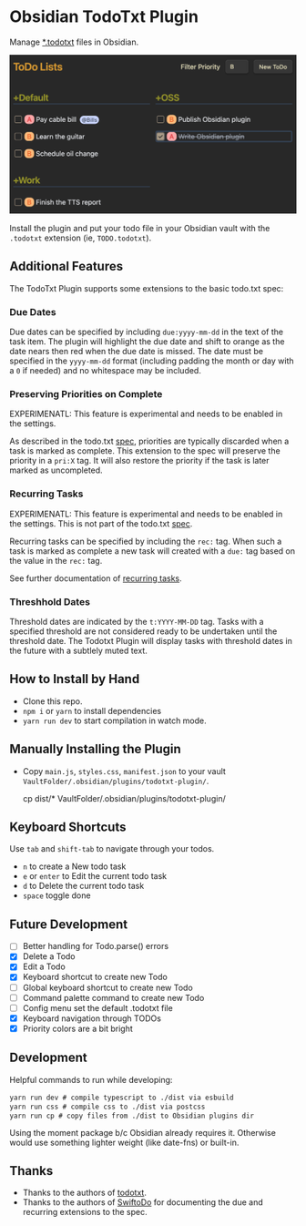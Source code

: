 # Obsidian TodoTxt Plugin

Manage [\*.todotxt](https://github.com/todotxt/todo.txt) files in Obsidian.

![Sample TodoTxt file in Obsidian](docs/screenshot.png)

Install the plugin and put your todo file in your Obsidian vault with the
`.todotxt` extension (ie, `TODO.todotxt`).

## Additional Features

The TodoTxt Plugin supports some extensions to the basic todo.txt spec:

### Due Dates

Due dates can be specified by including `due:yyyy-mm-dd` in the text of the
task item. The plugin will highlight the due date and shift to orange as the
date nears then red when the due date is missed. The date must be specified in
the `yyyy-mm-dd` format (including padding the month or day with a `0` if
needed) and no whitespace may be included.

### Preserving Priorities on Complete

EXPERIMENATL: This feature is experimental and needs to be enabled in the settings.

As described in the todo.txt [spec](https://github.com/todotxt/todo.txt),
priorities are typically discarded when a task is marked as complete. This
extension to the spec will preserve the priority in a `pri:X` tag. It will also
restore the priority if the task is later marked as uncompleted.

### Recurring Tasks

EXPERIMENATL: This feature is experimental and needs to be enabled in the settings.
This is not part of the todo.txt [spec](https://github.com/todotxt/todo.txt).

Recurring tasks can be specified by including the `rec:` tag. When such a task
is marked as complete a new task will created with a `due:` tag based on the
value in the `rec:` tag.

See further documentation of [recurring tasks](docs/RECURRING.md).

### Threshhold Dates

Threshold dates are indicated by the `t:YYYY-MM-DD` tag. Tasks with a specified
threshold are not considered ready to be undertaken until the threshold date.
The Todotxt Plugin will display tasks with threshold dates in the future with a
subtlely muted text.

## How to Install by Hand

- Clone this repo.
- `npm i` or `yarn` to install dependencies
- `yarn run dev` to start compilation in watch mode.

## Manually Installing the Plugin

- Copy `main.js`, `styles.css`, `manifest.json` to your vault
  `VaultFolder/.obsidian/plugins/todotxt-plugin/`.

    cp dist/* VaultFolder/.obsidian/plugins/todotxt-plugin/

## Keyboard Shortcuts

Use `tab` and `shift-tab` to navigate through your todos.

- `n` to create a New todo task
- `e` or `enter` to Edit the current todo task
- `d` to Delete the current todo task
- `space` toggle done

## Future Development

- [ ] Better handling for Todo.parse() errors
- [x] Delete a Todo
- [x] Edit a Todo
- [x] Keyboard shortcut to create new Todo
- [ ] Global keyboard shortcut to create new Todo
- [ ] Command palette command to create new Todo
- [ ] Config menu set the default .todotxt file
- [x] Keyboard navigation through TODOs
- [x] Priority colors are a bit bright

## Development

Helpful commands to run while developing:

```shell
yarn run dev # compile typescript to ./dist via esbuild
yarn run css # compile css to ./dist via postcss
yarn run cp # copy files from ./dist to Obsidian plugins dir
```

Using the moment package b/c Obsidian already requires it. Otherwise would use
something lighter weight (like date-fns) or built-in.

## Thanks

* Thanks to the authors of [todotxt](https://github.com/todotxt).
* Thanks to the authors of [SwiftoDo](https://swiftodoapp.com/) for documenting
  the due and recurring extensions to the spec.

